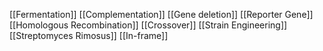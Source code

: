 [[Fermentation]]
[[Complementation]]
[[Gene deletion]]
[[Reporter Gene]]
[[Homologous Recombination]]
[[Crossover]]
[[Strain Engineering]]
[[Streptomyces Rimosus]]
[[In-frame]]
